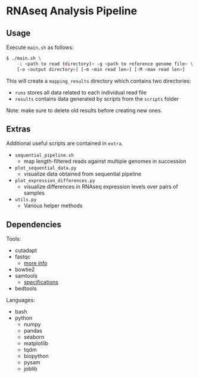 # RNAseq Analysis Pipeline

## Usage

Execute `main.sh` as follows:
```bash
$ ./main.sh \
    -i <path to read (directory)> -g <path to reference genome file> \
    [-o <output directory>] [-m <min read len>] [-M <max read len>]
```
This will create a `mapping_results` directory which contains two directories:
* `runs` stores all data related to each individual read file
* `results` contains data generated by scripts from the `scripts` folder

Note: make sure to delete old results before creating new ones.

## Extras

Additional useful scripts are contained in `extra`.

* `sequential_pipeline.sh`
  * map length-filtered reads against multiple genomes in succession
* `plot_sequential_data.py`
  * visualize data obtained from sequential pipeline
* `plot_expression_differences.py`
  * visualize differences in RNAseq expression levels over pairs of samples
* `utils.py`
  * Various helper methods

## Dependencies

Tools:
* cutadapt
* fastqc
  * [more info](http://www.bioinformatics.babraham.ac.uk/projects/fastqc/Help/3%20Analysis%20Modules/)
* bowtie2
* samtools
  * [specifications](https://samtools.github.io/hts-specs/SAMv1.pdf)
* bedtools

Languages:
* bash
* python
  * numpy
  * pandas
  * seaborn
  * matplotlib
  * tqdm
  * biopython
  * pysam
  * joblib
